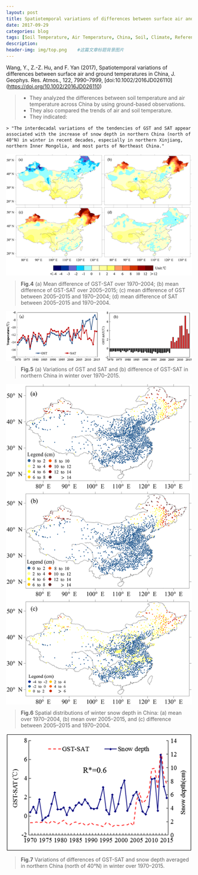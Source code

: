 ```yaml
---
layout: post
title: Spatiotemporal variations of differences between surface air and ground temperatures in China
date: 2017-09-29
categories: blog
tags: [Soil Temperature, Air Temperature, China, Soil, Climate, Reference, Spatiotemporal Variation, Snow Depth]
description: 
header-img: img/top.png    #这篇文章标题背景图片
---
```


Wang, Y., Z.-Z. Hu, and F. Yan (2017), Spatiotemporal variations of differences between surface air and ground temperatures in China, J. Geophys. Res. Atmos., 122, 7990–7999, [doi:10.1002/2016JD026110]
(https://doi.org/10.1002/2016JD026110)

> - They analyzed the differences between soil temperature and air temperature across China by using ground-based observations.
> - They also compared the trends of air and soil temperature.
> - They indicated: 
> 
	> "The interdecadal variations of the tendencies of GST and SAT appear associated with the increase of snow depth in northern China (north of 40°N) in winter in recent decades, especially in northern Xinjiang, northern Inner Mongolia, and most parts of Northeast China."

<center>
    <p><img src="/img/jgrd53977-fig-0004.png" align="center"></p>
</center>

> **Fig.4** (a) Mean difference of GST-SAT over 1970–2004; (b) mean difference of GST-SAT over 2005–2015; (c) mean difference of GST between 2005–2015 and 1970–2004; (d) mean difference of SAT between 2005–2015 and 1970–2004.

<center>
    <p><img src="/img/jgrd53977-fig-0005.png" align="center"></p>
</center>

> **Fig.5** (a) Variations of GST and SAT and (b) difference of GST-SAT in northern China in winter over 1970–2015.

<center>
    <p><img src="/img/jgrd53977-fig-0006.png" align="center"></p>
</center>

> **Fig.6** Spatial distributions of winter snow depth in China: (a) mean over 1970–2004, (b) mean over 2005–2015, and (c) difference between 2005–2015 and 1970–2004.

<center>
    <p><img src="/img/jgrd53977-fig-0007.png" align="center"></p>
</center>

> **Fig.7** Variations of differences of GST-SAT and snow depth averaged in northern China (north of 40°N) in winter over 1970–2015.